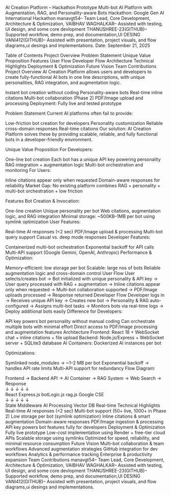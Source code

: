 AI Creation Platform – Hackathon Prototype
Multi-bot AI Platform with Augmentation, RAG, and Personality-aware Bots
Hackathon: Google Gen AI International Hackathon
manavgt54– Team Lead, Core Development, Architecture & Optimization, 
VAIBHAV WAGHALKAR– Assisted with testing, UI design, and some core devlopment
THANUSHREE-23(GITHUB)– Supported workflow, demo prep, and documentation,UI DESING
VANI412(GITHUB)– Assisted with presentation, project visuals, and flow diagrams,ui desings and implementations.
Date: September 21, 2025

Table of Contents
Project Overview
Problem Statement
Unique Value Proposition
Features
User Flow
Developer Flow
Architecture
Technical Highlights
Deployment & Optimization
Future Vision
Team Contributions
Project Overview
AI Creation Platform allows users and developers to create fully-functional AI bots in one line descriptions, with unique personalities, RAG integration, and augmentation logic.

Instant bot creation without coding
Personality-aware bots
Real-time inline citations
Multi-bot collaboration (Phase 2)
PDF/Image upload and processing
Deployment: Fully live and tested prototype

Problem Statement
Current AI platforms often fail to provide:

Low-friction bot creation for developers
Personality customization
Reliable cross-domain responses
Real-time citations
Our solution: AI Creation Platform solves these by providing scalable, reliable, and fully functional bots in a developer-friendly environment.

Unique Value Proposition
For Developers:

One-line bot creation
Each bot has a unique API key powering personality
RAG integration + augmentation logic
Multi-bot orchestration and monitoring
For Users:

Inline citations appear only when requested
Domain-aware responses for reliability
Market Gap:
No existing platform combines RAG + personality + multi-bot orchestration + low friction

Features
Bot Creation & Invocation:

One-line creation
Unique personality per bot
Web citations, augmentation logic, and RAG integration
Minimal storage: ~500KB–1MB per bot using symlink optimization
User Features:

Real-time AI responses (<2 sec)
PDF/Image upload & processing
Multi-bot query support
Casual vs. deep mode responses
Developer Features:

Containerized multi-bot orchestration
Exponential backoff for API calls
Multi-API support (Google Gemini, OpenAI, Anthropic)
Performance & Optimization:

Memory-efficient: low storage per bot
Scalable: large nos of bots 
Reliable augmentation logic and cross-domain control
User Flow
User selects/creates bot → Bot initialized with unique personality & API key → User query processed with RAG + augmentation → Inline citations appear only when requested → Multi-bot collaboration supported → PDF/Image uploads processed → Response returned
Developer Flow
Developer logs in → Receives unique API key → Creates new bot → Personality & RAG auto-configured → Assigns multi-bot tasks → Monitors bots via real-time logs → Deploy additional bots easily
Difference for Developers:

API key powers bot personality without manual coding
Can orchestrate multiple bots with minimal effort
Direct access to PDF/Image processing and augmentation features
Architecture
Frontend: React 18 + WebSocket chat + inline citations + file upload
Backend: Node.js/Express + WebSocket server + SQLite3 database
AI Containers: Dockerized AI instances per bot

Optimizations:

Symlinked node_modules → ~1–2 MB per bot
Exponential backoff → handles API rate limits
Multi-API support for redundancy
Flow Diagram:

Frontend → Backend API → AI Container → RAG System → Web Search → Response  
  ↓           ↓            ↓            ↓           ↓  
React      Express.js    botLogic.js   rag.js     Google CSE  
  ↓           ↓            ↓            ↓           ↓  
State     Middleware    AI Processing  Vector DB  Real-time
Technical Highlights
Real-time AI responses (<2 sec)
Multi-bot support (50+ live, 1000+ in Phase 2)
Low storage per bot (symlink optimization)
Inline citations & smart augmentation
Domain-aware responses
PDF/Image ingestion & processing
API key powers bot features fully for developers
Deployment & Optimization
Fully live prototype
Low-cost implementation using Render + free-tier cloud APIs
Scalable storage using symlinks
Optimized for speed, reliability, and minimal resource consumption
Future Vision
Multi-bot collaboration & team workflows
Advanced augmentation strategies
GitHub integration for dev workflows
Analytics & performance tracking
Enterprise & productivity expansion
Team Contributions
manavgt54– Team Lead, Core Development, Architecture & Optimization, 
VAIBHAV WAGHALKAR– Assisted with testing, UI design, and some core devlopment
THANUSHREE-23(GITHUB)– Supported workflow, demo prep, and documentation,UI DESING
VANI412(GITHUB)– Assisted with presentation, project visuals, and flow diagrams,ui desings and implementations.

